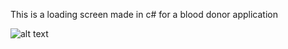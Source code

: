 This is a loading screen made in c# for a blood donor application

![alt text](http://url/to/img.png)

